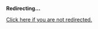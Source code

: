 <!DOCTYPE html>
<html>
<head>
<title>Redirecting...</title>
<link rel="canonical" href="http://home.jle0.com:4111/entry/the-list-monadplus-practical-fun-with-monads-part.html.md"/>
<meta http-equiv="content-type" content="text/html; charset=utf-8" />
<script>
(function(i,s,o,g,r,a,m){i['GoogleAnalyticsObject']=r;i[r]=i[r]||function(){
(i[r].q=i[r].q||[]).push(arguments)},i[r].l=1*new Date();a=s.createElement(o),
m=s.getElementsByTagName(o)[0];a.async=1;a.src=g;m.parentNode.insertBefore(a,m)
})(window,document,'script','//www.google-analytics.com/analytics.js','ga');
ga('create', { trackingId: 'UA-443711-7', cookieDomain: 'jle0.com', redirect: 'http://home.jle0.com:4111/entry/the-list-monadplus-practical-fun-with-monads-part.html.md'});
ga('send', { hitType: 'pageview', hitCallback: function() { document.location.href = 'http://home.jle0.com:4111/entry/the-list-monadplus-practical-fun-with-monads-part.html.md'; } });
</script>
</head>
<body>
  <p><strong>Redirecting...</strong></p>
  <p><a href='http://home.jle0.com:4111/entry/the-list-monadplus-practical-fun-with-monads-part.html.md'>Click here if you are not redirected.</a></p>
  <script>
    setTimeout(function() { document.location.href = 'http://home.jle0.com:4111/entry/the-list-monadplus-practical-fun-with-monads-part.html.md'; }, 1000);
  </script>
</body>
</html>
